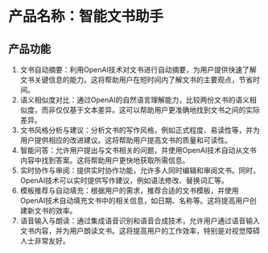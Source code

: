 # 产品名称：智能文书助手

## 产品功能

1. 文书自动摘要：利用OpenAI技术对文书进行自动摘要，为用户提供快速了解文书关键信息的能力。这将帮助用户在短时间内了解文书的主要观点，节省时间。
2. 语义相似度对比：通过OpenAI的自然语言理解能力，比较两份文书的语义相似度，而非仅仅基于文本差异。这可以帮助用户更准确地找到文书之间的实际差异。
3. 文书风格分析与建议：分析文书的写作风格，例如正式程度、易读性等，并为用户提供相应的改进建议。这将帮助用户提高文书的质量和可读性。
4. 智能问答：允许用户提出与文书相关的问题，并使用OpenAI技术自动从文书内容中找到答案。这将帮助用户更快地获取所需信息。
5. 实时协作与审阅：提供实时协作功能，允许多人同时编辑和审阅文书。同时，OpenAI技术可以实时提供写作建议，例如语法修改、替换词汇等。
6. 模板推荐与自动填充：根据用户的需求，推荐合适的文书模板，并使用OpenAI技术自动填充文书中的相关信息，如日期、名称等。这将提高用户创建新文书的效率。
7. 语音输入与朗读：通过集成语音识别和语音合成技术，允许用户通过语音输入文书内容，并为用户朗读文书。这将提高用户的工作效率，特别是对视觉障碍人士非常友好。

